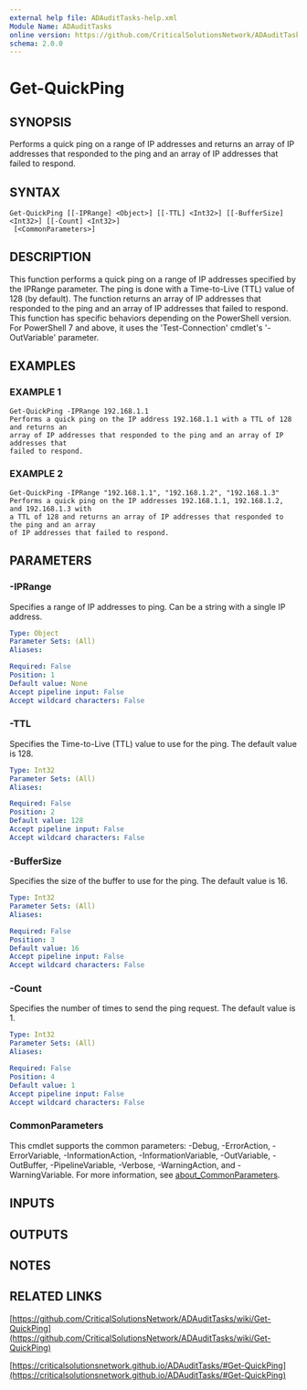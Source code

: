 ```yaml
---
external help file: ADAuditTasks-help.xml
Module Name: ADAuditTasks
online version: https://github.com/CriticalSolutionsNetwork/ADAuditTasks/wiki/Get-QuickPing
schema: 2.0.0
---
```


# Get-QuickPing

## SYNOPSIS
Performs a quick ping on a range of IP addresses and returns an array of IP addresses
that responded to the ping and an array of IP addresses that failed to respond.

## SYNTAX

```
Get-QuickPing [[-IPRange] <Object>] [[-TTL] <Int32>] [[-BufferSize] <Int32>] [[-Count] <Int32>]
 [<CommonParameters>]
```

## DESCRIPTION
This function performs a quick ping on a range of IP addresses specified by the IPRange parameter.
The ping is done with a Time-to-Live (TTL) value of 128 (by default).
The function returns an array
of IP addresses that responded to the ping and an array of IP addresses that failed to respond.
This function has specific behaviors depending on the PowerShell version.
For PowerShell 7 and
above, it uses the 'Test-Connection' cmdlet's '-OutVariable' parameter.

## EXAMPLES

### EXAMPLE 1
```
Get-QuickPing -IPRange 192.168.1.1
Performs a quick ping on the IP address 192.168.1.1 with a TTL of 128 and returns an
array of IP addresses that responded to the ping and an array of IP addresses that
failed to respond.
```

### EXAMPLE 2
```
Get-QuickPing -IPRange "192.168.1.1", "192.168.1.2", "192.168.1.3"
Performs a quick ping on the IP addresses 192.168.1.1, 192.168.1.2, and 192.168.1.3 with
a TTL of 128 and returns an array of IP addresses that responded to the ping and an array
of IP addresses that failed to respond.
```

## PARAMETERS

### -IPRange
Specifies a range of IP addresses to ping.
Can be a string with a single IP address.

```yaml
Type: Object
Parameter Sets: (All)
Aliases:

Required: False
Position: 1
Default value: None
Accept pipeline input: False
Accept wildcard characters: False
```

### -TTL
Specifies the Time-to-Live (TTL) value to use for the ping.
The default value is 128.

```yaml
Type: Int32
Parameter Sets: (All)
Aliases:

Required: False
Position: 2
Default value: 128
Accept pipeline input: False
Accept wildcard characters: False
```

### -BufferSize
Specifies the size of the buffer to use for the ping.
The default value is 16.

```yaml
Type: Int32
Parameter Sets: (All)
Aliases:

Required: False
Position: 3
Default value: 16
Accept pipeline input: False
Accept wildcard characters: False
```

### -Count
Specifies the number of times to send the ping request.
The default value is 1.

```yaml
Type: Int32
Parameter Sets: (All)
Aliases:

Required: False
Position: 4
Default value: 1
Accept pipeline input: False
Accept wildcard characters: False
```

### CommonParameters
This cmdlet supports the common parameters: -Debug, -ErrorAction, -ErrorVariable, -InformationAction, -InformationVariable, -OutVariable, -OutBuffer, -PipelineVariable, -Verbose, -WarningAction, and -WarningVariable. For more information, see [about_CommonParameters](http://go.microsoft.com/fwlink/?LinkID=113216).

## INPUTS

## OUTPUTS

## NOTES

## RELATED LINKS

[https://github.com/CriticalSolutionsNetwork/ADAuditTasks/wiki/Get-QuickPing](https://github.com/CriticalSolutionsNetwork/ADAuditTasks/wiki/Get-QuickPing)

[https://criticalsolutionsnetwork.github.io/ADAuditTasks/#Get-QuickPing](https://criticalsolutionsnetwork.github.io/ADAuditTasks/#Get-QuickPing)

